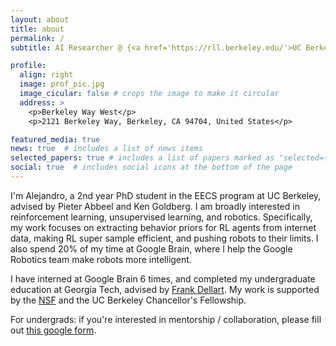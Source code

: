 ```yaml
---
layout: about
title: about
permalink: /
subtitle: AI Researcher @ {<a href='https://rll.berkeley.edu/'>UC Berkeley Robot Learning Lab 🤖</a>, <a href='https://research.google/teams/brain/'>Google Brain 🧠</a>, <a href='https://bair.berkeley.edu/'>BAIR 🐻</a>}.<br>PhD Student advised by <a href='https://people.eecs.berkeley.edu/~pabbeel/'>Pieter Abbeel</a> and <a href='https://goldberg.berkeley.edu/'>Ken Goldberg</a>

profile:
  align: right
  image: prof_pic.jpg
  image_cicular: false # crops the image to make it circular
  address: >
    <p>Berkeley Way West</p>
    <p>2121 Berkeley Way, Berkeley, CA 94704, United States</p>

featured_media: true
news: true  # includes a list of news items
selected_papers: true # includes a list of papers marked as "selected={true}"
social: true  # includes social icons at the bottom of the page
---
```


I'm Alejandro, a 2nd year PhD student in the EECS program at UC Berkeley, advised by Pieter Abbeel and Ken Goldberg. I am broadly interested in reinforcement learning, unsupervised learning, and robotics. Specifically, my work focuses on extracting behavior priors for RL agents from internet data, making RL super sample efficient, and pushing robots to their limits. I also spend 20% of my time at Google Brain, where I help the Google Robotics team make robots more intelligent.

I have interned at Google Brain 6 times, and completed my undergraduate education at Georgia Tech, advised by <a href='https://dellaert.github.io/'>Frank Dellart</a>. My work is supported by the <a href='https://www.nsfgrfp.org/'>NSF</a> and the UC Berkeley Chancellor's Fellowship.


<span class="font-weight-bold">For undergrads:</span> if you're interested in mentorship / collaboration, please fill out <a href='https://forms.gle/XkMJHQWG7D9GNXtc9'>this google form</a>.
